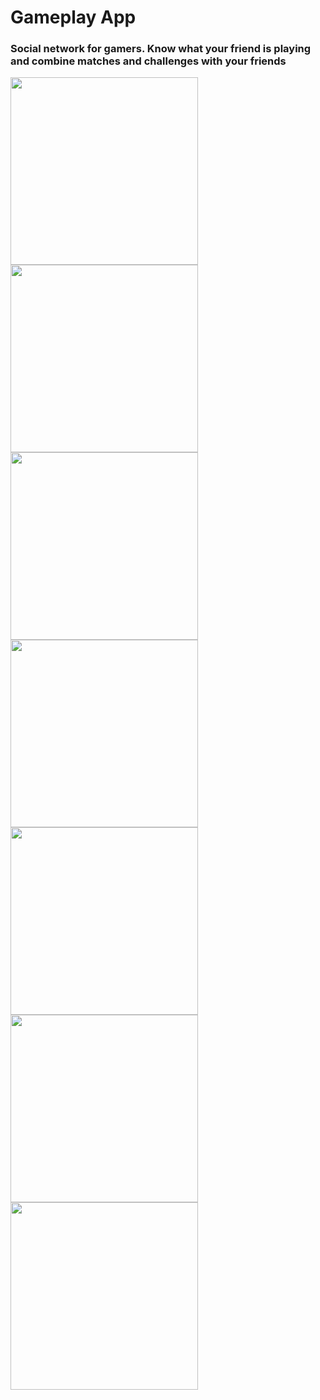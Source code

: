 # Gameplay App
### Social network for gamers. Know what your friend is playing and combine matches and challenges with your friends

<div> 
  <img height="300em" src="https://i.ibb.co/x24rQzX/1643949431304.jpg"/>
  <img height="300em" src="https://i.ibb.co/tDNQnDT/1643949431390.jpg"/>
  <img height="300em" src="https://i.ibb.co/Nn3sPmh/1643949431347.jpg"/>
  <img height="300em" src="https://i.ibb.co/4SjPBLN/1643949431375.jpg"/>
  <img height="300em" src="https://i.ibb.co/fQwNtM8/1643949431360.jpg"/>
  <img height="300em" src="https://i.ibb.co/gzqC5V3/1643949431334.jpg"/>
  <img height="300em" src="https://i.ibb.co/99DCSBV/1643949431320.jpg"/>


 

</div>






